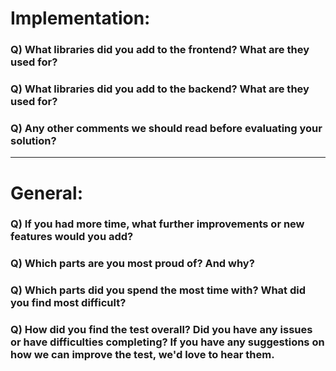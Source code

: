 # Implementation:

### Q) What libraries did you add to the frontend? What are they used for?

### Q) What libraries did you add to the backend? What are they used for?

### Q) Any other comments we should read before evaluating your solution?

---

# General:

### Q) If you had more time, what further improvements or new features would you add?

### Q) Which parts are you most proud of? And why?

### Q) Which parts did you spend the most time with? What did you find most difficult?

### Q) How did you find the test overall? Did you have any issues or have difficulties completing? If you have any suggestions on how we can improve the test, we'd love to hear them.
